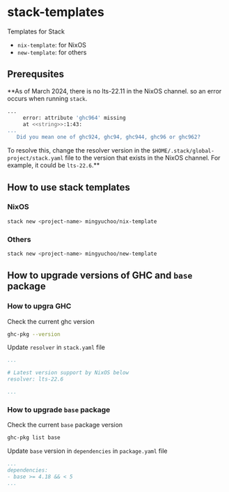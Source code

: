 # stack-templates

Templates for Stack

- `nix-template`: for NixOS
- `new-template`: for others

## Prerequsites

**As of March 2024, there is no lts-22.11 in the NixOS channel.
so an error occurs when running `stack`.

```bash
...
     error: attribute 'ghc964' missing
     at <<string>>:1:43:
...
   Did you mean one of ghc924, ghc94, ghc944, ghc96 or ghc962?
```

To resolve this, change the resolver version
in the `$HOME/.stack/global-project/stack.yaml` file
to the version that exists in the NixOS channel.
For example, it could be `lts-22.6`.**


## How to use stack templates

### NixOS

```bash
stack new <project-name> mingyuchoo/nix-template
```

### Others

```bash
stack new <project-name> mingyuchoo/new-template
```

## How to upgrade versions of GHC and `base` package

### How to upgra GHC

Check the current ghc version

```bash
ghc-pkg --version
```

Update `resolver` in `stack.yaml` file

```yaml
...

# Latest version support by NixOS below
resolver: lts-22.6

...
```

### How to upgrade `base` package

Check the current `base` package version

```bash
ghc-pkg list base
```

Update `base` version in `dependencies` in `package.yaml` file

```yaml
...
dependencies:
- base >= 4.18 && < 5
...
```
